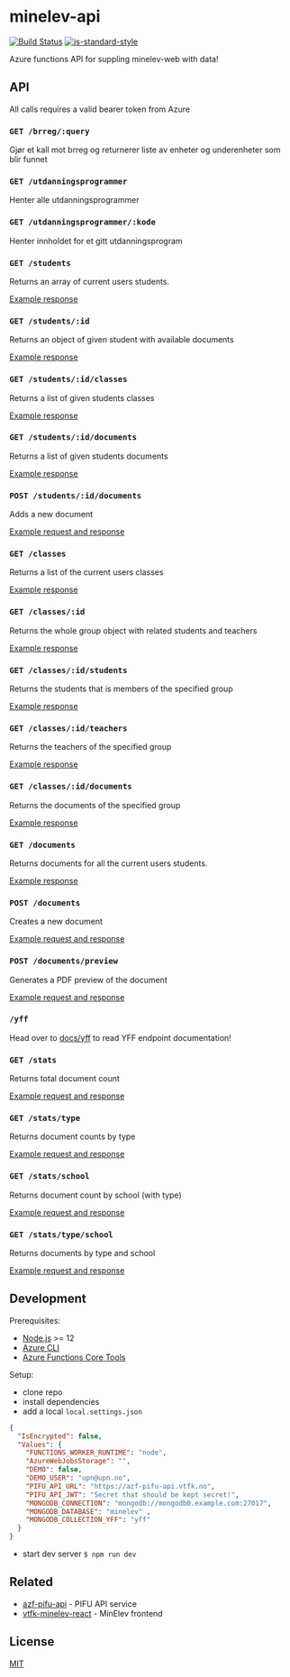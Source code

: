 # minelev-api

[![Build Status](https://travis-ci.com/vtfk/minelev-api.svg?branch=master)](https://travis-ci.com/vtfk/minelev-api)
[![js-standard-style](https://img.shields.io/badge/code%20style-standard-brightgreen.svg?style=flat)](https://github.com/feross/standard)

Azure functions API for suppling minelev-web with data!

## API

All calls requires a valid bearer token from Azure

### ```GET /brreg/:query```

Gjør et kall mot brreg og returnerer liste av enheter og underenheter som blir funnet

### ```GET /utdanningsprogrammer```

Henter alle utdanningsprogrammer

### ```GET /utdanningsprogrammer/:kode```

Henter innholdet for et gitt utdanningsprogram

### ```GET /students```

Returns an array of current users students.

[Example response](docs/getStudents.md)

### ```GET /students/:id```

Returns an object of given student with available documents

[Example response](docs/getStudent.md)

### ```GET /students/:id/classes```

Returns a list of given students classes

[Example response](docs/getStudentClasses.md)

### ```GET /students/:id/documents```

Returns a list of given students documents

[Example response](docs/getStudentDocuments.md)

### ```POST /students/:id/documents```

Adds a new document

[Example request and response](docs/postDocument.md)

### ```GET /classes```

Returns a list of the current users classes

[Example response](docs/getClasses.md)

### ```GET /classes/:id```

Returns the whole group object with related students and teachers

[Example response](docs/getClass.md)

### ```GET /classes/:id/students```

Returns the students that is members of the specified group

[Example response](docs/getClassStudents.md)

### ```GET /classes/:id/teachers```

Returns the teachers of the specified group

[Example response](docs/getClassTeachers.md)

### ```GET /classes/:id/documents```

Returns the documents of the specified group

[Example response](docs/getClassDocuments.md)


### ```GET /documents```

Returns documents for all the current users students.

[Example response](docs/getDocuments.md)

### ```POST /documents```

Creates a new document

[Example request and response](docs/postDocument.md)

### ```POST /documents/preview```

Generates a PDF preview of the document

[Example request and response](docs/getPreview.md)

### ```/yff```

Head over to [docs/yff](docs/yff.md) to read YFF endpoint documentation!

### ```GET /stats```

Returns total document count

[Example request and response](docs/getStats.md#get-stats)

### ```GET /stats/type```

Returns document counts by type

[Example request and response](docs/getStats.md#get-statstype)

### ```GET /stats/school```

Returns document count by school (with type)

[Example request and response](docs/getStats.md#get-statsschool)

### ```GET /stats/type/school```

Returns documents by type and school

[Example request and response](docs/getStats.md#get-statstypeschool)

## Development

Prerequisites:
- [Node.js](https://nodejs.org/) >= 12
- [Azure CLI](https://docs.microsoft.com/en-us/cli/azure/install-azure-cli)
- [Azure Functions Core Tools](https://www.npmjs.com/package/azure-functions-core-tools)

Setup:
- clone repo
- install dependencies
- add a local `local.settings.json`

```json
{
  "IsEncrypted": false,
  "Values": {
    "FUNCTIONS_WORKER_RUNTIME": "node",
    "AzureWebJobsStorage": "",
    "DEMO": false,
    "DEMO_USER": "upn@upn.no",
    "PIFU_API_URL": "https://azf-pifu-api.vtfk.no",
    "PIFU_API_JWT": "Secret that should be kept secret!",
    "MONGODB_CONNECTION": "mongodb://mongodb0.example.com:27017",
    "MONGODB_DATABASE": "minelev" ,
    "MONGODB_COLLECTION_YFF": "yff"
  }
}
```

- start dev server `$ npm run dev`

## Related

- [azf-pifu-api](https://github.com/vtfk/azf-pifu-api) - PIFU API service
- [vtfk-minelev-react](https://github.com/vtfk/vtfk-minelev-react) - MinElev frontend

## License

[MIT](LICENSE)
